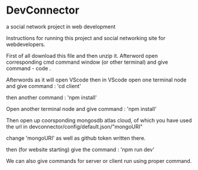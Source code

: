 # DevConnector
a social network project in web development


Instructions for running this project and social networking site for webdevelopers.

First of all download this file and then unzip it.
Afterword open corresponding cmd command window (or other terminal) and give command - 
code . 

Afterwords as it will open VScode then in VScode open one terminal node and give command : 'cd client'

then another command : 'npm install'

Open another terminal node and give command : 'npm install'

Then open up coorsponding mongosdb atlas cloud, of which you have used the url in devconnector/config/default.json/"mongoURI"

change 'mongoURI' as well as github token written there.

then (for website starting) give the command : 'npm run dev'

We can also give commands for server or client run using proper command.

